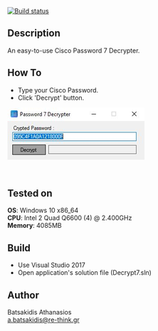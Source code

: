 [![Build status](https://ci.appveyor.com/api/projects/status/tjnpbancuri79wav?svg=true)](https://ci.appveyor.com/project/abatsakidis/decrypt7)

## Description ##

An easy-to-use Cisco Password 7 Decrypter. 

## How To ##

* Type your Cisco Password.
* Click 'Decrypt' button. 

![Alt text](/Screenshot/screen.jpg?raw=true "Decrypt7")

<br>

## Tested on ##

**OS**: Windows 10 x86_64 <br>
**CPU**: Intel 2 Quad Q6600 (4) @ 2.400GHz <br>
**Memory**: 4085MB <br>

## Build ##

* Use Visual Studio 2017<br>
* Open application's solution file (Decrypt7.sln)<br>

## Author ##

Batsakidis Athanasios<br>
a.batsakidis@re-think.gr
